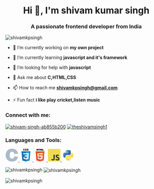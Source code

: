 <h1 align="center">Hi 👋, I'm shivam kumar singh</h1>
<h3 align="center">A passionate frontend developer from India</h3>

<p align="left"> <img src="https://komarev.com/ghpvc/?username=shivamkpsingh&label=Profile%20views&color=0e75b6&style=flat" alt="shivamkpsingh" /> </p>

- 🔭 I’m currently working on **my own project**

- 🌱 I’m currently learning **javascript and it's framework**

- 🤝 I’m looking for help with **javascript**

- 💬 Ask me about **C,HTML,CSS**

- 📫 How to reach me **shivamkpsingh@gmail.com**

- ⚡ Fun fact **i like play cricket,listen music**

<h3 align="left">Connect with me:</h3>
<p align="left">
<a href="https://linkedin.com/in/shivam-singh-ab855b200" target="blank"><img align="center" src="https://cdn.jsdelivr.net/npm/simple-icons@3.0.1/icons/linkedin.svg" alt="shivam-singh-ab855b200" height="30" width="40" /></a>
<a href="https://instagram.com/theshivamsingh1" target="blank"><img align="center" src="https://cdn.jsdelivr.net/npm/simple-icons@3.0.1/icons/instagram.svg" alt="theshivamsingh1" height="30" width="40" /></a>
</p>

<h3 align="left">Languages and Tools:</h3>
<p align="left"> <a href="https://www.cprogramming.com/" target="_blank"> <img src="https://raw.githubusercontent.com/devicons/devicon/master/icons/c/c-original.svg" alt="c" width="40" height="40"/> </a> <a href="https://www.w3schools.com/css/" target="_blank"> <img src="https://raw.githubusercontent.com/devicons/devicon/master/icons/css3/css3-original-wordmark.svg" alt="css3" width="40" height="40"/> </a> <a href="https://www.w3.org/html/" target="_blank"> <img src="https://raw.githubusercontent.com/devicons/devicon/master/icons/html5/html5-original-wordmark.svg" alt="html5" width="40" height="40"/> </a> <a href="https://developer.mozilla.org/en-US/docs/Web/JavaScript" target="_blank"> <img src="https://raw.githubusercontent.com/devicons/devicon/master/icons/javascript/javascript-original.svg" alt="javascript" width="40" height="40"/> </a> <a href="https://www.python.org" target="_blank"> <img src="https://raw.githubusercontent.com/devicons/devicon/master/icons/python/python-original.svg" alt="python" width="40" height="40"/> </a> </p>

<p><img align="left" src="https://github-readme-stats.vercel.app/api/top-langs?username=shivamkpsingh&show_icons=true&locale=en&layout=compact" alt="shivamkpsingh" /></p>

<p>&nbsp;<img align="center" src="https://github-readme-stats.vercel.app/api?username=shivamkpsingh&show_icons=true&locale=en" alt="shivamkpsingh" /></p>

<p><img align="center" src="https://github-readme-streak-stats.herokuapp.com/?user=shivamkpsingh&" alt="shivamkpsingh" /></p>
